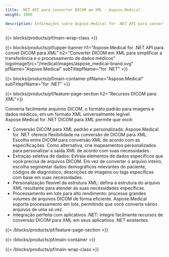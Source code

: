 ```yaml
---
title: .NET API para converter DICOM em XML - Aspose.Medical
weight: 3000

description: Informações sobre Aspose.Medical for .NET API para converter DICOM em XML
---
```


{{< blocks/products/pf/main-wrap-class >}}

{{< blocks/products/pf/upper-banner h1="Aspose.Medical for .NET API para convet DICOM para XML" h2="Converter DICOM em XML para simplificar a transferência e o processamento de dados médicos" logoImageSrc="/medical/images/aspose_medical-brand.svg" pfName="Aspose.Medical" subTitlepfName="for .NET" >}}

{{< blocks/products/pf/main-container pfName="Aspose.Medical" subTitlepfName="for .NET" >}}

{{< blocks/products/pf/feature-page-section h2="Recursos DICOM para XML">}}

<p>Converta facilmente arquivos DICOM, o formato padrão para imagens e dados médicos, em um formato XML universalmente legível. Aspose.Medical for .NET DICOM para XML permite que você:</p>

<ul>
<li>Conversão DICOM para XML padrão e personalizada: Aspose.Medical for .NET oferece flexibilidade na conversão de DICOM para XML. Escolha entre DICOM para conversão XML de acordo com as especificações. Como alternativa, crie mapeamentos personalizados para personalizar a saída XML de acordo com suas necessidades.</li>
<li>Extração seletiva de dados: Extraia elementos de dados específicos que você precisa de arquivos DICOM. Em vez de converter o arquivo inteiro, escolha segmentar dados demográficos relevantes do paciente, códigos de diagnóstico, descrições de imagens ou tags específicas com base em suas necessidades.</li>
<li>Personalização flexível da estrutura XML: defina a estrutura do arquivo XML resultante para atender às suas necessidades específicas.</li>
<li>Processamento em lote para alto rendimento: processe grandes volumes de arquivos DICOM de forma eficiente. Aspose.Medical suporta processamento em lote, permitindo que você converta vários arquivos de uma só vez.</li>
<li>Integração perfeita com aplicativos .NET: integre facilmente recursos de conversão DICOM para XML em seus aplicativos .NET existentes.</li>
</ul>

{{< /blocks/products/pf/feature-page-section >}}

{{< /blocks/products/pf/main-container >}}

{{< /blocks/products/pf/main-wrap-class >}}